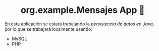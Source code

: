 <h1 align="center">org.example.Mensajes App 📨</h1>

En esta aplicación se estará trabajando la _persistencia de datos en Java_, por lo que se trabajará localmente usando:
- MySQL
- PHP

